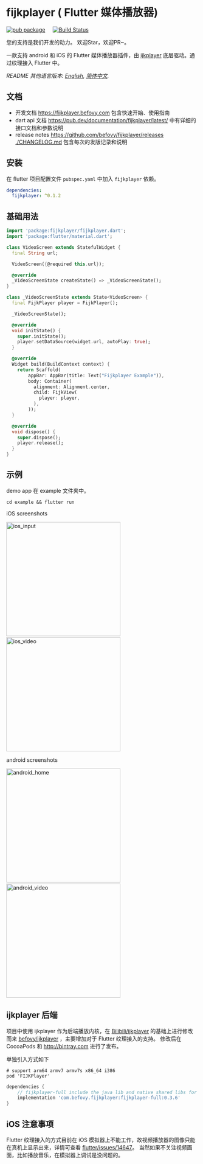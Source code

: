 # fijkplayer ( Flutter 媒体播放器)

[![pub package](https://img.shields.io/pub/v/fijkplayer.svg)](https://pub.dartlang.org/packages/fijkplayer) &nbsp; &nbsp;
[![Build Status](https://travis-ci.org/befovy/fijkplayer.svg?branch=master)](https://travis-ci.org/befovy/fijkplayer) &nbsp; &nbsp;

您的支持是我们开发的动力。 欢迎Star，欢迎PR~。

一款支持 android 和 iOS 的 Flutter 媒体播放器插件，由 [ijkplayer](https://github.com/befovy/ijkplayer) 底层驱动。通过纹理接入 Flutter 中。


*README 其他语言版本: [English](README.en.md), [简体中文](README.zh-cn.md).*

## 文档

* 开发文档  https://fijkplayer.befovy.com 包含快速开始、使用指南
* dart api 文档  https://pub.dev/documentation/fijkplayer/latest/ 中有详细的接口文档和参数说明
* release notes https://github.com/befovy/fijkplayer/releases &nbsp; [./CHANGELOG.md](./CHANGELOG.md) 包含每次的发版记录和说明

## 安装

在 flutter 项目配置文件 `pubspec.yaml` 中加入 `fijkplayer` 依赖。

```yaml
dependencies:
  fijkplayer: ^0.1.2
```

## 基础用法


```dart
import 'package:fijkplayer/fijkplayer.dart';
import 'package:flutter/material.dart';

class VideoScreen extends StatefulWidget {
  final String url;

  VideoScreen({@required this.url});

  @override
  _VideoScreenState createState() => _VideoScreenState();
}

class _VideoScreenState extends State<VideoScreen> {
  final FijkPlayer player = FijkPlayer();

  _VideoScreenState();

  @override
  void initState() {
    super.initState();
    player.setDataSource(widget.url, autoPlay: true);
  }

  @override
  Widget build(BuildContext context) {
    return Scaffold(
        appBar: AppBar(title: Text("Fijkplayer Example")),
        body: Container(
          alignment: Alignment.center,
          child: FijkView(
            player: player,
          ),
        ));
  }

  @override
  void dispose() {
    super.dispose();
    player.release();
  }
}

```

## 示例

demo app 在 example 文件夹中。

```
cd example && flutter run
```

iOS screenshots
<div>
<img src="https://user-images.githubusercontent.com/51129600/61178868-abefcc00-a629-11e9-851f-f4b2ab0028fb.jpeg" height="300px" alt="ios_input" >
&nbsp;	&nbsp;	&nbsp;	
<img src="https://user-images.githubusercontent.com/51129600/61178869-abefcc00-a629-11e9-8b15-872d8cd207b9.jpeg" height="300px" alt="ios_video" >
</div>

android screenshots

<div>
<img src="https://user-images.githubusercontent.com/51129600/61178866-ab573580-a629-11e9-8019-77a400998531.jpeg" height="300px" alt="android_home" >
&nbsp;	&nbsp;	&nbsp;	
<img src="https://user-images.githubusercontent.com/51129600/61178867-ab573580-a629-11e9-8829-8a37efb39d7d.jpeg" height="300px" alt="android_video" >
</div>

## ijkplayer 后端

项目中使用 ijkplayer 作为后端播放内核，在 [Bilibili/ijkplayer](https://github.com/Bilibili/ijkplayer) 的基础上进行修改而来 [befovy/ijkplayer](https://github.com/befovy/ijkplayer) ，主要增加对于 Flutter 纹理接入的支持。
修改后在 CocoaPods 和 http://bintray.com 进行了发布。

单独引入方式如下

```
# support arm64 armv7 armv7s x86_64 i386
pod 'FIJKPlayer'
```

```gradle
dependencies {
    // fijkplayer-full include the java lib and native shared libs for armv5 armv7 arm64 x86 x86_64
    implementation 'com.befovy.fijkplayer:fijkplayer-full:0.3.6'
}
```


## iOS 注意事项

Flutter 纹理接入的方式目前在 iOS 模拟器上不能工作，故视频播放器的图像只能在真机上显示出来，详情可查看 [flutter/issues/14647](https://github.com/flutter/flutter/issues/14647)。
当然如果不关注视频画面，比如播放音乐，在模拟器上调试是没问题的。
